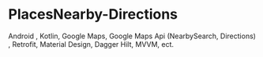 # PlacesNearby-Directions
Android , Kotlin, Google Maps, Google Maps Api (NearbySearch, Directions) , Retrofit, Material Design, Dagger Hilt, MVVM, ect.
